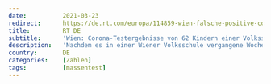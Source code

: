 ```yaml
---
date:          2021-03-23
redirect:      https://de.rt.com/europa/114859-wien-falsche-positive-corona-testergebnisse/
title:         RT DE
subtitle:      'Wien: Corona-Testergebnisse von 62 Kindern einer Volksschule waren falsch'
description:   'Nachdem es in einer Wiener Volksschule vergangene Woche einige Aufregung gegeben hatte, weil 62 Schüler positiv auf SARS-CoV-2 getestet wurden, gab es am Sonntag nun Entwarnung: Sämtliche Testergebnisse waren falsch-positiv und keines der Kinder war wirklich infiziert.'
country:       DE
categories:    [Zahlen]
tags:          [massentest]
---
```

